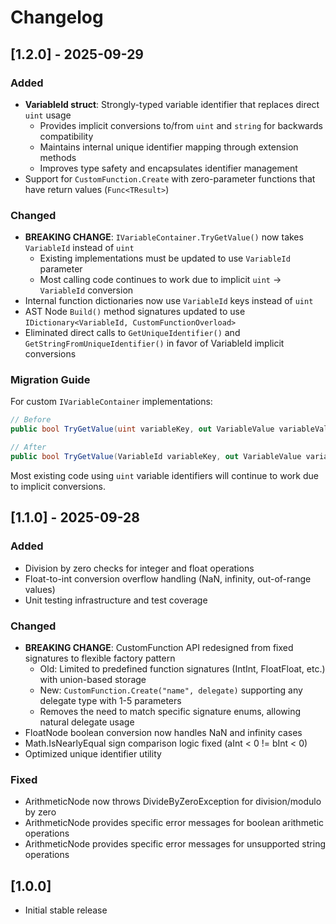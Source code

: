 # Changelog

## [1.2.0] - 2025-09-29

### Added
- **VariableId struct**: Strongly-typed variable identifier that replaces direct `uint` usage
  - Provides implicit conversions to/from `uint` and `string` for backwards compatibility
  - Maintains internal unique identifier mapping through extension methods
  - Improves type safety and encapsulates identifier management
- Support for `CustomFunction.Create` with zero-parameter functions that have return values (`Func<TResult>`)

### Changed
- **BREAKING CHANGE**: `IVariableContainer.TryGetValue()` now takes `VariableId` instead of `uint`
  - Existing implementations must be updated to use `VariableId` parameter
  - Most calling code continues to work due to implicit `uint` → `VariableId` conversion
- Internal function dictionaries now use `VariableId` keys instead of `uint`
- AST Node `Build()` method signatures updated to use `IDictionary<VariableId, CustomFunctionOverload>`
- Eliminated direct calls to `GetUniqueIdentifier()` and `GetStringFromUniqueIdentifier()` in favor of VariableId implicit conversions

### Migration Guide
For custom `IVariableContainer` implementations:
```csharp
// Before
public bool TryGetValue(uint variableKey, out VariableValue variableValue)

// After
public bool TryGetValue(VariableId variableKey, out VariableValue variableValue)
```

Most existing code using `uint` variable identifiers will continue to work due to implicit conversions.

## [1.1.0] - 2025-09-28

### Added
- Division by zero checks for integer and float operations
- Float-to-int conversion overflow handling (NaN, infinity, out-of-range values)
- Unit testing infrastructure and test coverage

### Changed
- **BREAKING CHANGE**: CustomFunction API redesigned from fixed signatures to flexible factory pattern
  - Old: Limited to predefined function signatures (IntInt, FloatFloat, etc.) with union-based storage
  - New: `CustomFunction.Create("name", delegate)` supporting any delegate type with 1-5 parameters
  - Removes the need to match specific signature enums, allowing natural delegate usage
- FloatNode boolean conversion now handles NaN and infinity cases
- Math.IsNearlyEqual sign comparison logic fixed (aInt < 0 != bInt < 0)
- Optimized unique identifier utility

### Fixed
- ArithmeticNode now throws DivideByZeroException for division/modulo by zero
- ArithmeticNode provides specific error messages for boolean arithmetic operations
- ArithmeticNode provides specific error messages for unsupported string operations

## [1.0.0]
- Initial stable release

